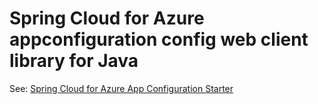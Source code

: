 # Spring Cloud for Azure appconfiguration config web client library for Java

See: [Spring Cloud for Azure App Configuration Starter](./../azure-spring-cloud-starter-appconfiguration-config)